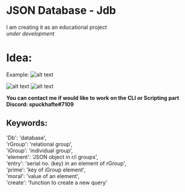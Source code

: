 # JSON Database - Jdb
I am creating it as an educational project <br>
*under development*

# Idea:
Example:
![alt text](https://cdn.discordapp.com/attachments/884143949911031908/938684481215266836/Example.png)

![alt text](https://cdn.discordapp.com/attachments/884143949911031908/938518207541674064/unknown.png)
![alt text](https://cdn.discordapp.com/attachments/884143949911031908/938518767565172796/unknown.png)

**You can contact me if would like to work on the CLI or Scripting part**<br>
**Discord: spuckhafte#7109**

## Keywords:
'Db': 'database',<br>
'rGroup': 'relational group',<br>
'iGroup': 'individual group',<br>
'element': 'JSON object in r/i groups',<br>
'entry': 'serial no. (key) in an element of rGroup',<br>
'prime': 'key of iGroup element',<br>
'moral': 'value of an element',<br>
'create': 'function to create a new query'
